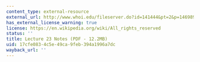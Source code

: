 ```yaml
---
content_type: external-resource
external_url: http://www.whoi.edu/fileserver.do?id=141444&pt=2&p=146989
has_external_license_warning: true
license: https://en.wikipedia.org/wiki/All_rights_reserved
status: ''
title: Lecture 23 Notes (PDF - 12.2MB)
uid: 17cfe083-4c5e-49ca-9feb-394a1996a7dc
wayback_url: ''
---
```

